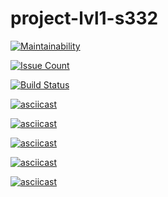 # project-lvl1-s332

[![Maintainability](https://codeclimate.com/github/Eserian/project-lvl1-s332/badges/gpa.svg)](https://codeclimate.com/github/Eserian/project-lvl1-s332)

[![Issue Count](https://codeclimate.com/github/Eserian/project-lvl1-s332/badges/issue_count.svg)](https://codeclimate.com/github/Eserian/project-lvl1-s332)

[![Build Status](https://travis-ci.org/Eserian/project-lvl1-s332.svg?branch=master)](https://travis-ci.org/Eserian/project-lvl1-s332)

[![asciicast](https://asciinema.org/a/DWY6C2g3lJbXuEDUKDs6uvQEN.png)](https://asciinema.org/a/DWY6C2g3lJbXuEDUKDs6uvQEN)

[![asciicast](https://asciinema.org/a/FLLAELIOJZMAMMldGVCY93DZ1.png)](https://asciinema.org/a/FLLAELIOJZMAMMldGVCY93DZ1)

[![asciicast](https://asciinema.org/a/QUvx7L8ugoj1Ub8Zk3h26zxtn.png)](https://asciinema.org/a/QUvx7L8ugoj1Ub8Zk3h26zxtn)

[![asciicast](https://asciinema.org/a/WpLeFvChvNDDkGfUljRbQAV4I.png)](https://asciinema.org/a/WpLeFvChvNDDkGfUljRbQAV4I)

[![asciicast](https://asciinema.org/a/HRXmHeZpGqIfIhLZImzcne2ry.png)](https://asciinema.org/a/HRXmHeZpGqIfIhLZImzcne2ry)
